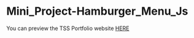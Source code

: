 # Mini_Project-Hamburger_Menu_Js

You can preview the TSS Portfolio website [HERE](https://mitalinvs.github.io/Mini_Project-Hamburger_Menu_Js/)
